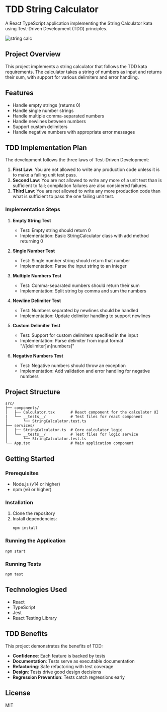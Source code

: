 # TDD String Calculator

A React TypeScript application implementing the String Calculator kata using Test-Driven Development (TDD) principles.

![string calc](https://github.com/user-attachments/assets/c5acdbf5-376b-4620-a3c7-9dfa16a80ede)


## Project Overview

This project implements a string calculator that follows the TDD kata requirements. The calculator takes a string of numbers as input and returns their sum, with support for various delimiters and error handling.

## Features

- Handle empty strings (returns 0)
- Handle single number strings
- Handle multiple comma-separated numbers
- Handle newlines between numbers
- Support custom delimiters
- Handle negative numbers with appropriate error messages

## TDD Implementation Plan

The development follows the three laws of Test-Driven Development:

1. **First Law**: You are not allowed to write any production code unless it is to make a failing unit test pass.
2. **Second Law**: You are not allowed to write any more of a unit test than is sufficient to fail; compilation failures are also considered failures.
3. **Third Law**: You are not allowed to write any more production code than what is sufficient to pass the one failing unit test.

### Implementation Steps

1. **Empty String Test**
   - Test: Empty string should return 0
   - Implementation: Basic StringCalculator class with add method returning 0

2. **Single Number Test**
   - Test: Single number string should return that number
   - Implementation: Parse the input string to an integer

3. **Multiple Numbers Test**
   - Test: Comma-separated numbers should return their sum
   - Implementation: Split string by comma and sum the numbers
   
4. **Newline Delimiter Test**
   - Test: Numbers separated by newlines should be handled
   - Implementation: Update delimiter handling to support newlines

5. **Custom Delimiter Test**
   - Test: Support for custom delimiters specified in the input
   - Implementation: Parse delimiter from input format "//[delimiter]\n[numbers]"

6. **Negative Numbers Test**
   - Test: Negative numbers should throw an exception
   - Implementation: Add validation and error handling for negative numbers

## Project Structure

```
src/
├── components/
│   ├── Calculator.tsx       # React component for the calculator UI
|   └── __tests__/           # Test files for react component
│       └── StringCalculator.test.ts
├── services/
│   ├── StringCalculator.ts  # Core calculator logic
│   └── __tests__/           # Test files for logic service
│       └── StringCalculator.test.ts
└── App.tsx                  # Main application component
```

## Getting Started

### Prerequisites

- Node.js (v14 or higher)
- npm (v6 or higher)

### Installation

1. Clone the repository
2. Install dependencies:
   ```
   npm install
   ```

### Running the Application

```
npm start
```

### Running Tests

```
npm test
```

## Technologies Used

- React
- TypeScript
- Jest
- React Testing Library

## TDD Benefits

This project demonstrates the benefits of TDD:

- **Confidence**: Each feature is backed by tests
- **Documentation**: Tests serve as executable documentation
- **Refactoring**: Safe refactoring with test coverage
- **Design**: Tests drive good design decisions
- **Regression Prevention**: Tests catch regressions early

## License

MIT
